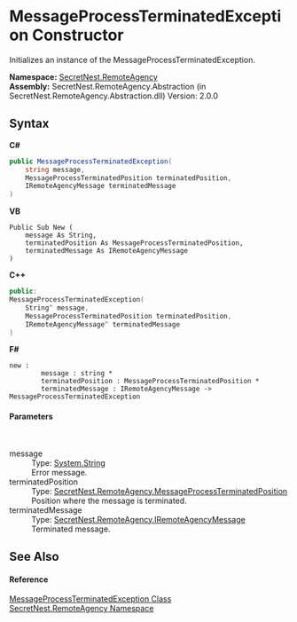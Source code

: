 # MessageProcessTerminatedException Constructor 
 

Initializes an instance of the MessageProcessTerminatedException.

**Namespace:**&nbsp;<a href="N_SecretNest_RemoteAgency">SecretNest.RemoteAgency</a><br />**Assembly:**&nbsp;SecretNest.RemoteAgency.Abstraction (in SecretNest.RemoteAgency.Abstraction.dll) Version: 2.0.0

## Syntax

**C#**<br />
``` C#
public MessageProcessTerminatedException(
	string message,
	MessageProcessTerminatedPosition terminatedPosition,
	IRemoteAgencyMessage terminatedMessage
)
```

**VB**<br />
``` VB
Public Sub New ( 
	message As String,
	terminatedPosition As MessageProcessTerminatedPosition,
	terminatedMessage As IRemoteAgencyMessage
)
```

**C++**<br />
``` C++
public:
MessageProcessTerminatedException(
	String^ message, 
	MessageProcessTerminatedPosition terminatedPosition, 
	IRemoteAgencyMessage^ terminatedMessage
)
```

**F#**<br />
``` F#
new : 
        message : string * 
        terminatedPosition : MessageProcessTerminatedPosition * 
        terminatedMessage : IRemoteAgencyMessage -> MessageProcessTerminatedException
```


#### Parameters
&nbsp;<dl><dt>message</dt><dd>Type: <a href="https://docs.microsoft.com/dotnet/api/system.string" target="_blank">System.String</a><br />Error message.</dd><dt>terminatedPosition</dt><dd>Type: <a href="T_SecretNest_RemoteAgency_MessageProcessTerminatedPosition">SecretNest.RemoteAgency.MessageProcessTerminatedPosition</a><br />Position where the message is terminated.</dd><dt>terminatedMessage</dt><dd>Type: <a href="T_SecretNest_RemoteAgency_IRemoteAgencyMessage">SecretNest.RemoteAgency.IRemoteAgencyMessage</a><br />Terminated message.</dd></dl>

## See Also


#### Reference
<a href="T_SecretNest_RemoteAgency_MessageProcessTerminatedException">MessageProcessTerminatedException Class</a><br /><a href="N_SecretNest_RemoteAgency">SecretNest.RemoteAgency Namespace</a><br />